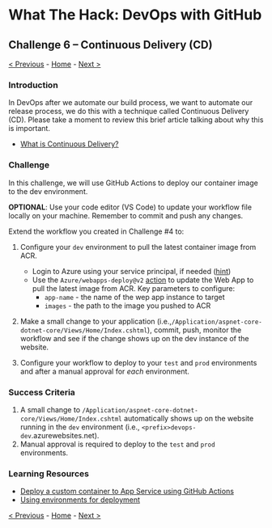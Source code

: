 # What The Hack: DevOps with GitHub

## Challenge 6 – Continuous Delivery (CD)

[< Previous](challenge05.md) - [Home](../readme.md) - [Next >](challenge07.md)

### Introduction

In DevOps after we automate our build process, we want to automate our release process, we do this with a technique called Continuous Delivery (CD). Please take a moment to review this brief article talking about why this is important.

- [What is Continuous Delivery?](https://docs.microsoft.com/en-us/azure/devops/learn/what-is-continuous-delivery)

### Challenge

In this challenge, we will use GitHub Actions to deploy our container image to the dev environment.

**OPTIONAL**: Use your code editor (VS Code) to update your workflow file locally on your machine. Remember to commit and push any changes.

Extend the workflow you created in Challenge #4 to:

1. Configure your `dev` environment to pull the latest container image from ACR.
   - Login to Azure using your service principal, if needed ([hint](https://docs.microsoft.com/en-us/azure/app-service/deploy-container-github-action?tabs=service-principal#tabpanel_CeZOj-G++Q-3_service-principal))
   - Use the `Azure/webapps-deploy@v2` [action](https://github.com/Azure/webapps-deploy) to update the Web App to pull the latest image from ACR. Key parameters to configure:
      - `app-name` - the name of the wep app instance to target
      - `images` - the path to the image you pushed to ACR

2. Make a small change to your application  (i.e.,`/Application/aspnet-core-dotnet-core/Views/Home/Index.cshtml`), commit, push, monitor the workflow and see if the change shows up on the dev instance of the website.

3. Configure your workflow to deploy to your `test` and `prod` environments and after a manual approval for *each* environment.

### Success Criteria

1. A small change to `/Application/aspnet-core-dotnet-core/Views/Home/Index.cshtml` automatically shows up on the website running in the `dev` environment (i.e., `<prefix>devops-dev`.azurewebsites.net).
2. Manual approval is required to deploy to the `test` and `prod` environments.

### Learning Resources

- [Deploy a custom container to App Service using GitHub Actions](https://docs.microsoft.com/en-us/azure/app-service/deploy-container-github-action?tabs=service-principal#tabpanel_CeZOj-G++Q-3_service-principal)
- [Using environments for deployment](https://docs.github.com/en/actions/deployment/targeting-different-environments/using-environments-for-deployment)

[< Previous](challenge05.md) - [Home](../readme.md) - [Next >](challenge07.md)
